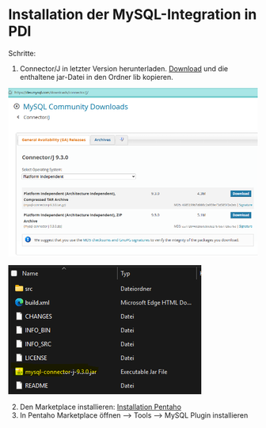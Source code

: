 # Installation der MySQL-Integration in PDI

Schritte:

1) Connector/J in letzter Version herunterladen. [Download](https://dev.mysql.com/downloads/connector/j/) und die enthaltene jar-Datei in den Ordner lib kopieren.  

![Download ConnectorJ](image-2.png)

![JAR-File](image-3.png)

2. Den Marketplace installieren: [Installation Pentaho](Pentaho%20Data%20Integration.md)
3. In Pentaho Marketplace öffnen --> Tools --> MySQL Plugin installieren
